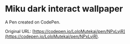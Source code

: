 # Miku dark interact wallpaper

A Pen created on CodePen.

Original URL: [https://codepen.io/LoloMutekai/pen/NPxLvjR](https://codepen.io/LoloMutekai/pen/NPxLvjR).

